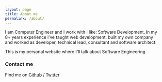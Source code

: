 ```yaml
---
layout: page
title: About me
permalink: /about/
---
```


I am Computer Engineer and I work with I like: Software Development. In my 8+ years experience I've taught web development, built my own company and worked as developer, technical lead, consultant and software architect.

This is my personal website where I'll talk about Software Engineering.

### Contact me

Find me on [Github][github] / [Twitter][Twitter]

[github]: https://github.com/rafaelpsouza
[twitter]: https://twitter.com/rafael_psouza